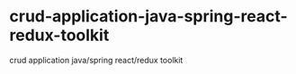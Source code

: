 # crud-application-java-spring-react-redux-toolkit
crud application java/spring react/redux toolkit
